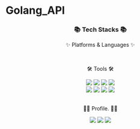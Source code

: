 # Golang_API

<div align=center>
	<h3>📚 Tech Stacks 📚</h3>
	<p>✨ Platforms & Languages ✨</p>
</div>
<div align="center">
</div>
<br>
<div align=center>
	<p>🛠 Tools 🛠</p>
</div>
<div align=center>
		<img src="https://img.shields.io/badge/Go-3776AB?style=flat&logo=Go&logoColor=white" />
			<img src="https://img.shields.io/badge/Docker-2496ED?style=flat&logo=python&logoColor=white" />
				<img src="https://img.shields.io/badge/YAML-CB171E?style=flat&logo=YAML&logoColor=white" />
                <img src="https://img.shields.io/badge/Kakao-FFCD00?style=flat&logo=Kakao&logoColor=white" />
	<br>
	<img src="https://img.shields.io/badge/AWS-232F3E?style=flat&logo=AmazonAWS&logoColor=white" />
	<img src="https://img.shields.io/badge/GitHub-181717?style=flat&logo=GitHub&logoColor=white" />
		<img src="https://img.shields.io/badge/GoLand-000000?style=flat&logo=GoLand&logoColor=white" />
		<img src="https://img.shields.io/badge/Visual%20Studio%20Code-007ACC?style=flat&logo=VisualStudioCode&logoColor=white" />
	<br>
	<br>
	<div align=center>
	<p>👩‍💻 Profile. 👩‍💻</p>
</div>
		<img src="https://img.shields.io/badge/Instagram-E4405F?style=flat&logo=Instagram&logoColor=white" />
	<img src="https://img.shields.io/badge/Facebook-1877F2?style=flat&logo=Facebook&logoColor=white" />
    <img src="https://img.shields.io/badge/kakaoTalk-FFCD00?style=flat&logo=KakaoTalk&logoColor=white" />
</div>

